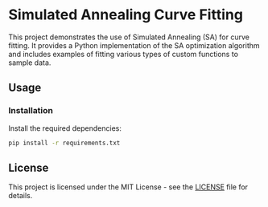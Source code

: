 # Simulated Annealing Curve Fitting

This project demonstrates the use of Simulated Annealing (SA) for curve fitting. It provides a Python implementation of the SA optimization algorithm and includes examples of fitting various types of custom functions to sample data.

## Usage

### Installation

Install the required dependencies:

```bash
pip install -r requirements.txt
```

## License

This project is licensed under the MIT License - see the [LICENSE](LICENSE) file for details.